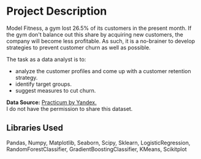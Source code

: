 # Project Description
Model Fitness, a gym lost 26.5% of its customers in the present month. If the gym don't balance out this share by acquiring new customers, the company will become less profitable. As such, it is a no-brainer to develop strategies to prevent customer churn as well as possible. 

The task as a data analyst is to:
* analyze the customer profiles and come up with a customer retention strategy.
* identify target groups.
* suggest measures to cut churn.

**Data Source:** [Practicum by Yandex.](https://www.practicum100.com/)  
I do not have the permission to share this dataset.

## Libraries Used
Pandas, Numpy, Matplotlib, Seaborn, Scipy, Sklearn, LogisticRegression, RandomForestClassifier, GradientBoostingClassifier, KMeans, Scikitplot 
